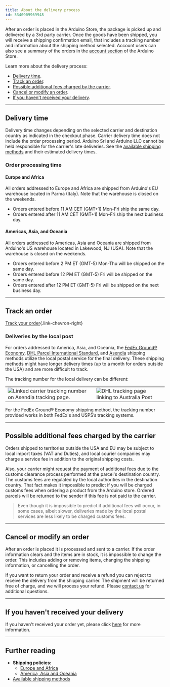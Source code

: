 ```yaml
---
title: About the delivery process
id: 5340909969948
---
```


After an order is placed in the Arduino Store, the package is picked up and delivered by a 3rd party carrier. Once the goods have been shipped, you will receive a shipping confirmation email, that includes a tracking number and information about the shipping method selected. Account users can also see a summary of the orders in the [account section](https://store.arduino.cc/account) of the Arduino Store.

Learn more about the delivery process:

* <a href="#delivery-time">Delivery time</a>.
* <a href="#track-an-order">Track an order</a>.
* <a href="#possible-fees">Possible additional fees charged by the carrier</a>.
* <a href="#cancel-or-modify-an-order">Cancel or modify an order</a>.
* <a href="#if-you-havent-received-your-delivery">If you haven't received your delivery</a>.

---

<a id="delivery-time"></a>

## Delivery time

Delivery time changes depending on the selected carrier and destination country as indicated in the checkout phase. Carrier delivery time does not include the order processing period. Arduino Srl and Arduino LLC cannot be held responsible for the carrier's late deliveries. See the [available shipping methods](https://support.arduino.cc/hc/en-us/articles/5340856700188) and their estimated delivery times.

### Order processing time

#### Europe and Africa

All orders addressed to Europe and Africa are shipped from Arduino's EU warehouse located in Parma (Italy). Note that the warehouse is closed on the weekends.

* Orders entered before 11 AM CET (GMT+1) Mon-Fri ship the same day.
* Orders entered after 11 AM CET (GMT+1) Mon-Fri ship the next business day.

#### Americas, Asia, and Oceania

All orders addressed to Americas, Asia and Oceania are shipped from Arduino's US warehouse located in Lakewood, NJ (USA). Note that the warehouse is closed on the weekends.

* Orders entered before 2 PM ET (GMT-5) Mon-Thu will be shipped on the same day.
* Orders entered before 12 PM ET (GMT-5) Fri will be shipped on the same day.
* Orders entered after 12 PM ET (GMT-5) Fri will be shipped on the next business day.

---

<a id="track-an-order"></a>

## Track an order

[Track your order](https://support.arduino.cc/hc/en-us/articles/13756849779228-Track-an-order){.link-chevron-right}

<a id="deliveries-by-the-local-post"></a>

### Deliveries by the local post

For orders addressed to America, Asia, and Oceania, the [FedEx Ground® Economy](https://www.fedex.com/en-us/shipping/ground/economy.html), [DHL Parcel International Standard](https://www.dhl.com/us-en/home/ecommerce-solutions/shipping-services.html), and [Asendia](https://www.asendia.com/) shipping methods utilize the local postal service for the final delivery. These shipping methods might have longer delivery times (up to a month for orders outside the USA) and are more difficult to track.

The tracking number for the local delivery can be different:

<table class="img-captions">
  <tr>
    <td style="vertical-align: bottom;"><img src="https://content.arduino.cc/assets/asendia-local-tracking-number.png" alt="Linked carrier tracking number on Asendia tracking page."></td>
    <td><img src="https://content.arduino.cc/assets/dhl-local-tracking-number.png" alt="DHL tracking page linking to Australia Post"></td>
  </tr>
</table>

For the FedEx Ground® Economy shipping method, the tracking number provided works in both FedEx's and USPS’s tracking systems.

---

<a id="possible-fees"></a>

## Possible additional fees charged by the carrier

Orders shipped to territories outside the USA and EU may be subject to local import taxes (VAT and Duties), and local courier companies may charge a service fee in addition to the original shipping costs.

Also, your carrier might request the payment of additional fees due to the customs clearance process performed at the parcel's destination country. The customs fees are regulated by the local authorities in the destination country. That fact makes it impossible to predict if you will be charged customs fees when ordering a product from the Arduino store. Ordered parcels will be returned to the sender if this fee is not paid to the carrier.

>Even though it is impossible to predict if additional fees will occur, in some cases, albeit slower, deliveries made by the local postal services are less likely to be charged customs fees.

---

<a id="cancel-or-modify-an-order"></a>

## Cancel or modify an order

After an order is placed it is processed and sent to a carrier. If the order information clears and the items are in stock, it is impossible to change the order. This includes adding or removing items, changing the shipping information, or cancelling the order.

If you want to return your order and receive a refund you can reject to receive the delivery from the shipping carrier. The shipment will be returned free of charge, and we will process your refund. Please [contact us](https://www.arduino.cc/en/contact-us/) for additional questions.

---

<a id="if-you-havent-received-your-delivery"></a>

## If you haven't received your delivery

If you haven't received your order yet, please click [here](https://support.arduino.cc/hc/en-us/articles/14085643116700-If-you-haven-t-received-your-delivery) for more information.

---

## Further reading

* **Shipping policies:**
  * [Europe and Africa](https://store.arduino.cc/pages/shipping-policy?selectedStore=eu)
  * [America, Asia and Oceania](https://store-usa.arduino.cc/pages/shipping-policy?selectedStore=us)
* [Available shipping methods](https://support.arduino.cc/hc/en-us/articles/5340856700188-Available-shipping-methods)
